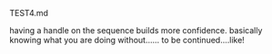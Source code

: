 TEST4.md

having a handle on the sequence builds more confidence.
basically knowing what you are doing without...... to be continued....like!